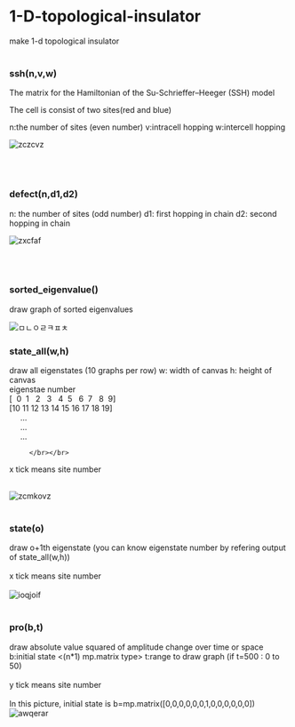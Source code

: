 # 1-D-topological-insulator
make 1-d topological insulator
</br></br>
### ssh(n,v,w)
The matrix for the Hamiltonian of the Su-Schrieffer–Heeger (SSH) model

The cell is consist of two sites(red and blue)

n:the number of sites (even number) v:intracell hopping w:intercell hopping 

![zczcvz](https://github.com/vadfq/1-D-topological-insulator/assets/138349650/3d49da0e-ae8a-4f76-8152-703bea3c39db)

</br></br>

### defect(n,d1,d2)

n: the number of sites (odd number) d1: first hopping in chain d2: second hopping in chain

![zxcfaf](https://github.com/vadfq/1-D-topological-insulator/assets/138349650/a6a48b5a-4174-4646-8146-34749d6ce17f)

</br></br>
### sorted_eigenvalue()

draw graph of sorted eigenvalues


![ㅁㄴㅇㄹㅋㅍㅊ](https://github.com/vadfq/1-D-topological-insulator/assets/138349650/cc900908-736c-47dd-9dcf-0a7391b450fc)


### state_all(w,h)     

draw all eigenstates (10 graphs per row) w: width of canvas h: height of canvas</br>
eigenstae number</br>
[&nbsp; 0  &nbsp;1 &nbsp; 2 &nbsp; 3 &nbsp; 4&nbsp;  5 &nbsp; 6&nbsp; 7 &nbsp;  8&nbsp;  9]</br>
[10 11 12 13 14 15 16 17 18 19]</br>
       &nbsp;&nbsp;      &nbsp; ...</br>
        &nbsp;&nbsp; &nbsp;     ...</br>
         &nbsp;&nbsp; &nbsp;    ...</br>

         </br></br>
x tick means site number
</br></br>

![zcmkovz](https://github.com/vadfq/1-D-topological-insulator/assets/138349650/12436a41-cdc8-4442-93cc-e0000ff68807)
</br></br>
### state(o)
draw o+1th eigenstate   (you can know eigenstate number by refering output of state_all(w,h))
</br></br>
x tick means site number
</br></br>
![ioqjoif](https://github.com/vadfq/1-D-topological-insulator/assets/138349650/d0b9c8bd-faec-45ce-b09b-151718779daf)
</br></br>

### pro(b,t)      
draw absolute value squared of amplitude change over time or space   </br>
b:initial state <(n*1) mp.matrix type>  t:range to draw graph (if t=500 : 0 to 50)
</br></br>y tick means site number</br></br>
In this picture, initial state is b=mp.matrix([0,0,0,0,0,0,1,0,0,0,0,0,0])
![awqerar](https://github.com/vadfq/1-D-topological-insulator/assets/138349650/4a9c67a6-ce1c-4ac4-9026-83481131a6c3)
